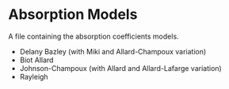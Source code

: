 # Absorption Models
A file containing the absorption coefficients models.
- Delany Bazley (with Miki and Allard-Champoux variation)
- Biot Allard
- Johnson-Champoux (with Allard and Allard-Lafarge variation)
- Rayleigh
